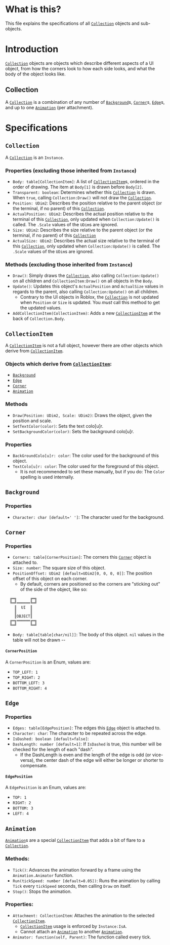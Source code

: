 # What is this?
This file explains the specifications of all [`Collection`](#Collection) objects and sub-objects.

# Introduction
[`Collection`](#Collection) objects are objects which describe different aspects of a UI object, from how the corners look to how each side looks, and what the body of the object looks like.

## Collection
A [`Collection`](#Collection) is a combination of any number of [`Background`](#Background)s, [`Corner`](#Corner)s, [`Edge`](#Edge)s, and up to one [`Animation`](#Animation) (per attachment).

# Specifications

## `Collection`
A [`Collection`](#Collection) is an `Instance`.

### Properties (excluding those inherited from `Instance`)
* `Body: table[CollectionItem]`: A list of [`CollectionItem`](#CollectionItem)s, ordered in the order of drawing. The item at `Body[1]` is drawn before `Body[2]`.
* `Transparent: boolean`: Determines whether this [`Collection`](#Collection) is drawn. When `true`, calling `Collection:Draw()` will not draw the [`Collection`](#Collection).
* `Position: UDim2`: Describes the position relative to the parent object (or the terminal, if no parent) of this [`Collection`](#Collection).
* `ActualPosition: UDim2`: Describes the actual position relative to the terminal of this [`Collection`](#Collection), only updated when `Collection:Update()` is called. The `.Scale` values of the `UDim`s are ignored.
* `Size: UDim2`: Describes the size relative to the parent object (or the terminal, if no parent) of this [`Collection`](#Collection)
* `ActualSize: UDim2`: Describes the actual size relative to the terminal of this [`Collection`](#Collection), only updated when `Collection:Update()` is called. The `.Scale` values of the `UDim`s are ignored.

### Methods (excluding those inherited from `Instance`)
* `Draw()`: Simply draws the [`Collection`](#Collection), also calling `Collection:Update()` on all children and `CollectionItem:Draw()` on all objects in the `Body`.
* `Update()`: Updates this object's `ActualPosition` and `ActualSize` values in regards to the parent, also calling `Collection:Update()` on all children.
  * Contrary to the UI objects in Roblox, the [`Collection`](#Collection) is not updated when `Position` or `Size` is updated. You *must* call this method to get the updated values.
* `AddCollectionItem(CollectionItem)`: Adds a new [`CollectionItem`](#CollectionItem) at the back of `Collection.Body`.

## `CollectionItem`
A [`CollectionItem`](#CollectionItem) is not a full object, however there are other objects which derive from [`CollectionItem`](#CollectionItem).

### Objects which derive from [`CollectionItem`](#CollectionItem):
* [`Background`](#Background)
* [`Edge`](#Edge)
* [`Corner`](#Corner)
* [`Animation`](#Animation)

### Methods
* `Draw(Position: UDim2, Scale: UDim2)`: Draws the object, given the position and scale.
* `SetTextColor(color)`: Sets the text colo[u]r.
* `SetBackgroundColor(color)`: Sets the background colo[u]r.

### Properties
* `BackGroundColo[u]r: color`: The color used for the background of this object.
* `TextColo[u]r: color`: The color used for the foreground of this object.
  * It is not recommended to set these manually, but if you do: The `Color` spelling is used internally.

## `Background`

### Properties
* `Character: char [default=' ']`: The character used for the background.

## `Corner`

### Properties
* `Corners: table[CornerPosition]`: The corners this [`Corner`](#Corner) object is attached to.
* `Size: number`: The square size of this object.
* `PositionOffset: UDim2 [default=UDim2[0, 0, 0, 0]]`: The position offset of this object on each corner.
  * By default, corners are positioned so the corners are "sticking out" of the side of the object, like so:
```
  ╔═╗      ╔═╗
  ╚═╝══════╚═╝
    ║  UI  ║
    ║      ║
    ║OBJECT║
  ╔═╗══════╔═╗
  ╚═╝      ╚═╝

```
* `Body: table[table[char/nil]]`: The body of this object. `nil` values in the table will not be drawn --

#### `CornerPosition`
A `CornerPosition` is an Enum, values are:
* `TOP_LEFT: 1`
* `TOP_RIGHT: 2`
* `BOTTOM_LEFT: 3`
* `BOTTOM_RIGHT: 4`

## `Edge`

### Properties
* `Edges: table[EdgePosition]`: The edges this [`Edge`](#Edge) object is attached to.
* `Character: char`: The character to be repeated across the edge.
* `IsDashed: boolean [default=false]`:
* `DashLength: number [default=1]`: If `IsDashed` is true, this number will be checked for the length of each "dash".
  * If the DashLength is even and the length of the edge is odd (or vice-versa), the center dash of the edge will either be longer or shorter to compensate.

#### `EdgePosition`
A `EdgePosition` is an Enum, values are:
* `TOP: 1`
* `RIGHT: 2`
* `BOTTOM: 3`
* `LEFT: 4`

## `Animation`
[`Animation`](#Animation)s are a special [`CollectionItem`](#CollectionItem) that adds a bit of flare to a [`Collection`](#Collection).

### Methods:
* `Tick()`: Advances the animation forward by a frame using the `Animation.Animator` function.
* `Run(tickSpeed: number [default=0.05])`: Runs the animation by calling `Tick` every `tickSpeed` seconds, then calling `Draw` on itself.
* `Stop()`: Stops the animation.

### Properties:
* `Attachment: CollectionItem`: Attaches the animation to the selected [`CollectionItem`](#CollectionItem).
  * [`CollectionItem`](#CollectionItem) usage is enforced by `Instance:IsA`.
  * Cannot attach an [`Animation`](#Animation) to another [`Animation`](#Animation).
* `Animator: function(self, Parent)`: The function called every tick.
